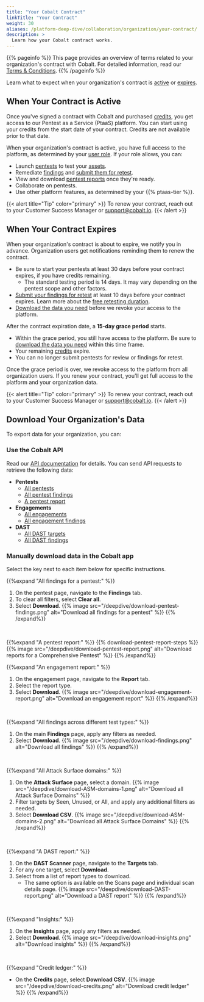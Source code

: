 ```yaml
---
title: "Your Cobalt Contract"
linkTitle: "Your Contract"
weight: 30
aliases: /platform-deep-dive/collaboration/organization/your-contract/
description: >
  Learn how your Cobalt contract works.
---
```


{{% pageinfo %}}
This page provides an overview of terms related to your organization's contract with Cobalt. For detailed information, read our [Terms & Conditions](https://www.cobalt.io/terms).
{{% /pageinfo %}}

Learn what to expect when your organization's contract is [active](#when-your-contract-is-active) or [expires](#when-your-contract-expires).

## When Your Contract is Active

Once you've signed a contract with Cobalt and purchased [credits](/platform-deep-dive/credits/), you get access to our Pentest as a Service (PtaaS) platform. You can start using your credits from the start date of your contract. Credits are not available prior to that date.

When your organization's contract is active, you have full access to the platform, as determined by your [user role](/platform-deep-dive/collaboration/user-roles/). If your role allows, you can:

- Launch [pentests](/platform-deep-dive/pentests/) to test your [assets](/platform-deep-dive/assets/).
- Remediate [findings](/platform-deep-dive/pentests/findings/) and [submit them for retest](/platform-deep-dive/pentests/findings/remediate-findings/#submit-a-finding-for-retest).
- View and download [pentest reports](/platform-deep-dive/pentests/reports/) once they're ready.
- Collaborate on pentests.
- Use other platform features, as determined by your {{% ptaas-tier %}}.

{{< alert title="Tip" color="primary" >}}
To renew your contract, reach out to your Customer Success Manager or support@cobalt.io.
{{< /alert >}}

## When Your Contract Expires

When your organization's contract is about to expire, we notify you in advance. Organization users get notifications reminding them to renew the contract.

- Be sure to start your pentests at least 30 days before your contract expires, if you have credits remaining.
  - The standard testing period is 14 days. It may vary depending on the pentest scope and other factors.
- [Submit your findings for retest](/platform-deep-dive/pentests/findings/remediate-findings/#submit-a-finding-for-retest) at least 10 days before your contract expires. Learn more about the [free retesting duration](/platform-deep-dive/pentests/findings/remediate-findings/#free-retesting-duration).
- [Download the data you need](#download-your-organizations-pentest-data) before we revoke your access to the platform.

After the contract expiration date, a **15-day grace period** starts.

- Within the grace period, you still have access to the platform. Be sure to [download the data you need](#download-your-organizations-pentest-data) within this time frame.
- Your remaining [credits](/platform-deep-dive/credits/) expire.
- You can no longer submit pentests for review or findings for retest.

Once the grace period is over, we revoke access to the platform from all organization users. If you renew your contract, you'll get full access to the platform and your organization data.

{{< alert title="Tip" color="primary" >}}
To renew your contract, reach out to your Customer Success Manager or support@cobalt.io.
{{< /alert >}}

## Download Your Organization's Data

To export data for your organization, you can:

### Use the Cobalt API

Read our [API documentation](/cobalt-api/documentation/v2) for details. You can send API requests to retrieve the following data:
- **Pentests**
   - [All pentests](/cobalt-api/documentation/v2/#get-all-pentests)
   - [All pentest findings](/cobalt-api/documentation/v2/#get-all-findings)
   - [A pentest report](/cobalt-api/documentation/v2/#get-a-pentest-report)
- **Engagements**
   - [All engagements](/cobalt-api/documentation/v2/#get-all-engagements)
   - [All engagement findings](/cobalt-api/documentation/v2/#get-all-engagement-findings)
- **DAST**
   - [All DAST targets](/cobalt-api/documentation/v2/#get-all-dast-targets)
   - [All DAST findings](/cobalt-api/documentation/v2/#get-all-dast-findings)


### Manually download data in the Cobalt app

Select the <i style="font-size:x-large; color: #0047AB" class="fas fa-chevron-right"></i> key next to each item below for specific instructions.

   {{%expand "All findings for a pentest:" %}}
   1. On the pentest page, navigate to the **Findings** tab.
   2. To clear all filters, select **Clear all**.
   3. Select **Download**.
   {{% image src="/deepdive/download-pentest-findings.png" alt="Download all findings for a pentest" %}}
   {{% /expand%}}
   <br>

   {{%expand "A pentest report:" %}}
   {{% download-pentest-report-steps %}}
   {{% image src="/deepdive/download-pentest-report.png" alt="Download reports for a Comprehensive Pentest" %}}
   {{% /expand%}}
   <br>

   {{%expand "An engagement report:" %}}
   1. On the engagement page, navigate to the **Report** tab.
   2. Select the report type.
   3. Select **Download**.
   {{% image src="/deepdive/download-engagement-report.png" alt="Download an engagement report" %}}
   {{% /expand%}}
   <br>
  
   {{%expand "All findings across different test types:" %}}
   1. On the main **Findings** page, apply any filters as needed.
   2. Select **Download**.
   {{% image src="/deepdive/download-findings.png" alt="Download all findings" %}}
   {{% /expand%}}
   <br>
  
   {{%expand "All Attack Surface domains:" %}}
   1. On the **Attack Surface** page, select a domain.
   {{% image src="/deepdive/download-ASM-domains-1.png" alt="Download all Attack Surface Domains" %}}
   2. Filter targets by Seen, Unused, or All, and apply any additional filters as needed.
   3. Select **Download CSV**.
   {{% image src="/deepdive/download-ASM-domains-2.png" alt="Download all Attack Surface Domains" %}}
   {{% /expand%}}
   <br>
  
   {{%expand "A DAST report:" %}}
   1. On the **DAST Scanner** page, navigate to the **Targets** tab.
   2. For any one target, select **Download**.
   3. Select from a list of report types to download.
      * The same option is available on the Scans page and individual scan details page.
   {{% image src="/deepdive/download-DAST-report.png" alt="Download a DAST report" %}}
   {{% /expand%}}
   <br>

   {{%expand "Insights:" %}}
   1. On the **Insights** page, apply any filters as needed.
   2. Select **Download**.
   {{% image src="/deepdive/download-insights.png" alt="Download insights" %}}
   {{% /expand%}}
   <br>

   {{%expand "Credit ledger:" %}}
   - On the **Credits** page, select **Download CSV**.
   {{% image src="/deepdive/download-credits.png" alt="Download credit ledger" %}}
   {{% /expand%}}
   <br>
